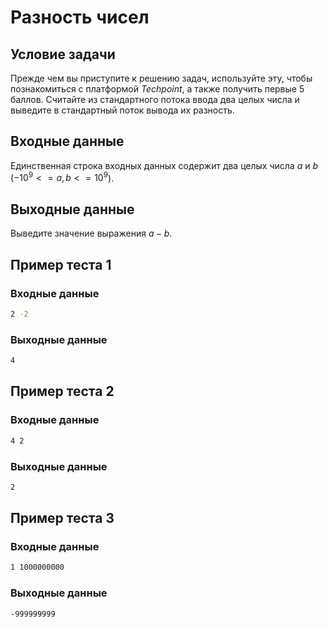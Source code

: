 # Разность чисел

## Условие задачи

Прежде чем вы приступите к решению задач, используйте эту, чтобы познакомиться с платформой ${Techpoint}$, а также получить первые 5 баллов. Считайте из стандартного потока ввода два целых числа и выведите в стандартный поток вывода их разность.

## Входные данные

Единственная строка входных данных содержит два целых числа $a$ и $b$ ($-10^9 <= a, b <= 10^9$).

## Выходные данные

Выведите значение выражения $a - b$.

## Пример теста 1

### Входные данные

```bash
2 -2

```

### Выходные данные

```bash
4

```

## Пример теста 2

### Входные данные

```bash
4 2

```

### Выходные данные

```bash
2

```

## Пример теста 3

### Входные данные

```bash
1 1000000000

```

### Выходные данные

```bash
-999999999

```
